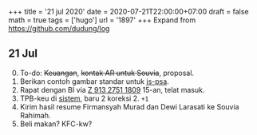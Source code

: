 +++
title = '21 jul 2020'
date = 2020-07-21T22:00:00+07:00
draft = false
math = true
tags = ['hugo']
url = '1897'
+++
Expand from https://github.com/dudung/log <!--more-->

## 21 Jul
0. To-do: ~~Keuangan~~, ~~kontak AR untuk Souvia~~, proposal.
1. Berikan contoh gambar standar untuk [js-psa](https://github.com/dudung/js-psa).
2. Rapat dengan BI via [Z 913 2751 1809](https://zoom.us/j/91327511809) 15-an, telat masuk.
3. TPB-keu di [sistem](https://siskeu.itb.ac.id), baru 2 koreksi 2. `+1`
4. Kirim hasil resume Firmansyah Murad dan Dewi Larasati ke Souvia Rahimah.
5. Beli makan? KFC-kw?
